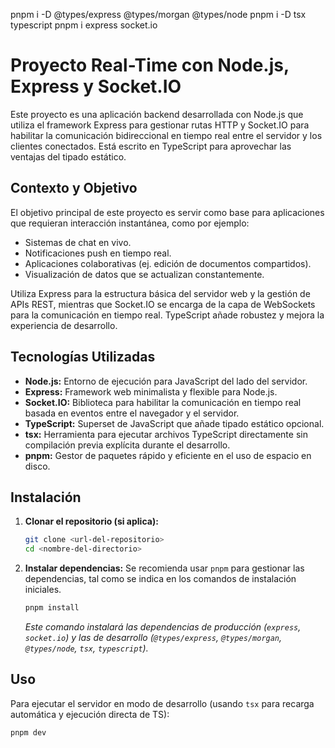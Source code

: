 
pnpm i -D @types/express @types/morgan @types/node
pnpm i -D tsx typescript
pnpm i express socket.io

# Proyecto Real-Time con Node.js, Express y Socket.IO

Este proyecto es una aplicación backend desarrollada con Node.js que utiliza el framework Express para gestionar rutas HTTP y Socket.IO para habilitar la comunicación bidireccional en tiempo real entre el servidor y los clientes conectados. Está escrito en TypeScript para aprovechar las ventajas del tipado estático.

## Contexto y Objetivo

El objetivo principal de este proyecto es servir como base para aplicaciones que requieran interacción instantánea, como por ejemplo:

*   Sistemas de chat en vivo.
*   Notificaciones push en tiempo real.
*   Aplicaciones colaborativas (ej. edición de documentos compartidos).
*   Visualización de datos que se actualizan constantemente.

Utiliza Express para la estructura básica del servidor web y la gestión de APIs REST, mientras que Socket.IO se encarga de la capa de WebSockets para la comunicación en tiempo real. TypeScript añade robustez y mejora la experiencia de desarrollo.

## Tecnologías Utilizadas

*   **Node.js:** Entorno de ejecución para JavaScript del lado del servidor.
*   **Express:** Framework web minimalista y flexible para Node.js.
*   **Socket.IO:** Biblioteca para habilitar la comunicación en tiempo real basada en eventos entre el navegador y el servidor.
*   **TypeScript:** Superset de JavaScript que añade tipado estático opcional.
*   **tsx:** Herramienta para ejecutar archivos TypeScript directamente sin compilación previa explícita durante el desarrollo.
*   **pnpm:** Gestor de paquetes rápido y eficiente en el uso de espacio en disco.

## Instalación

1.  **Clonar el repositorio (si aplica):**
    ```bash
    git clone <url-del-repositorio>
    cd <nombre-del-directorio>
    ```

2.  **Instalar dependencias:**
    Se recomienda usar `pnpm` para gestionar las dependencias, tal como se indica en los comandos de instalación iniciales.
    ```bash
    pnpm install
    ```
    *Este comando instalará las dependencias de producción (`express`, `socket.io`) y las de desarrollo (`@types/express`, `@types/morgan`, `@types/node`, `tsx`, `typescript`).*

## Uso

Para ejecutar el servidor en modo de desarrollo (usando `tsx` para recarga automática y ejecución directa de TS):

```bash
pnpm dev
